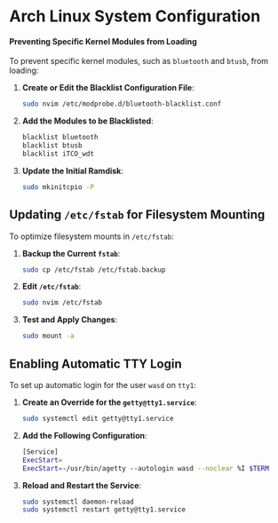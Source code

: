 # Arch Linux System Configuration
#### Preventing Specific Kernel Modules from Loading

To prevent specific kernel modules, such as `bluetooth` and `btusb`, from loading:

1. **Create or Edit the Blacklist Configuration File**:

    ```bash
    sudo nvim /etc/modprobe.d/bluetooth-blacklist.conf
    ```

2. **Add the Modules to be Blacklisted**:

    ```bash
    blacklist bluetooth
    blacklist btusb
    blacklist iTCO_wdt
    ```

3. **Update the Initial Ramdisk**:

    ```bash
    sudo mkinitcpio -P
    ```

## Updating `/etc/fstab` for Filesystem Mounting

To optimize filesystem mounts in `/etc/fstab`:

1. **Backup the Current `fstab`**:

    ```bash
    sudo cp /etc/fstab /etc/fstab.backup
    ```

2. **Edit `/etc/fstab`**:

    ```bash
    sudo nvim /etc/fstab
    ```

3. **Test and Apply Changes**:

    ```bash
    sudo mount -a
    ```

## Enabling Automatic TTY Login

To set up automatic login for the user `wasd` on `tty1`:

1. **Create an Override for the `getty@tty1.service`**:

    ```bash
    sudo systemctl edit getty@tty1.service
    ```

2. **Add the Following Configuration**:

    ```bash
    [Service]
    ExecStart=
    ExecStart=-/usr/bin/agetty --autologin wasd --noclear %I $TERM
    ```

3. **Reload and Restart the Service**:

    ```bash
    sudo systemctl daemon-reload
    sudo systemctl restart getty@tty1.service
    ```
